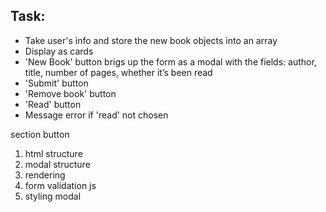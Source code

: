 ## Task:

-   Take user's info and store the new book objects into an array
-   Display as cards
-   'New Book' button brigs up the form as a modal with the fields: author, title, number of pages, whether it’s been read
-   'Submit' button
-   'Remove book' button
-   'Read' button
-   Message error if 'read' not chosen

section button

1. html structure
2. modal structure
3. rendering
4. form validation js
5. styling modal
